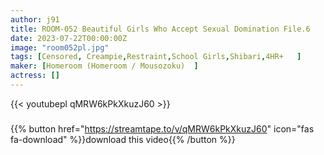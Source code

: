 ```yaml
---
author: j91
title: ROOM-052 Beautiful Girls Who Accept Sexual Domination File.6
date: 2023-07-22T00:00:00Z
image: "room052pl.jpg"
tags: [Censored, Creampie,Restraint,School Girls,Shibari,4HR+	]
maker: [Homeroom (Homeroom / Mousozoku)  ]
actress: []
---
```



{{< youtubepl qMRW6kPkXkuzJ60 >}}
###

{{% button href="https://streamtape.to/v/qMRW6kPkXkuzJ60" icon="fas fa-download" %}}download this video{{% /button %}}
